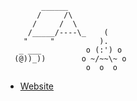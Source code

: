 ```jgs
        ______
       /     /\
      /     /  \
     /_____/----\_    (  
    "     "          ).  
   _ ___          o (:') o   
  (@))_))        o ~/~~\~ o   
                  o  o  o
```

- [Website](https://bryanjhdang.github.io/quartz/)
  
<!--
**bryanjhdang/bryanjhdang** is a ✨ _special_ ✨ repository because its `README.md` (this file) appears on your GitHub profile.

Here are some ideas to get you started:

- 🔭 I’m currently working on ...
- 🌱 I’m currently learning ...
- 👯 I’m looking to collaborate on ...
- 🤔 I’m looking for help with ...
- 💬 Ask me about ...
- 📫 How to reach me: ...
- 😄 Pronouns: ...
- ⚡ Fun fact: ...
-->
